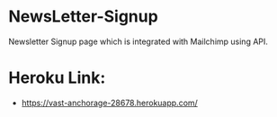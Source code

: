# NewsLetter-Signup
Newsletter Signup page which is integrated with Mailchimp using API.
# Heroku Link:
* https://vast-anchorage-28678.herokuapp.com/
